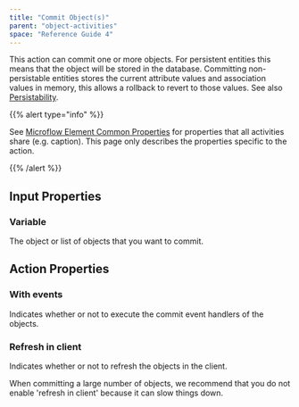```yaml
---
title: "Commit Object(s)"
parent: "object-activities"
space: "Reference Guide 4"
---
```

This action can commit one or more objects. For persistent entities this means that the object will be stored in the database. Committing non-persistable entities stores the current attribute values and association values in memory, this allows a rollback to revert to those values. See also [Persistability](persistability).

{{% alert type="info" %}}

See [Microflow Element Common Properties](microflow-element-common-properties) for properties that all activities share (e.g. caption). This page only describes the properties specific to the action.

{{% /alert %}}

## Input Properties

### Variable

The object or list of objects that you want to commit.

## Action Properties

### With events

Indicates whether or not to execute the commit event handlers of the objects.

### Refresh in client

Indicates whether or not to refresh the objects in the client.

When committing a large number of objects, we recommend that you do not enable 'refresh in client' because it can slow things down.
